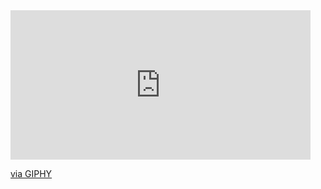 <iframe src="https://giphy.com/embed/LcfBYS8BKhCvK" width="480" height="239" frameBorder="0" class="giphy-embed" allowFullScreen></iframe><p><a href="https://giphy.com/gifs/LcfBYS8BKhCvK">via GIPHY</a></p>
